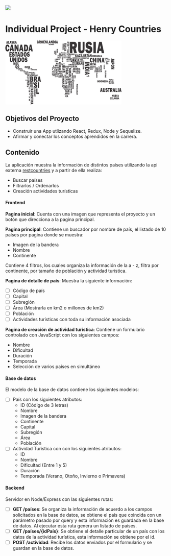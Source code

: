 <p align='left'>
    <img src='https://static.wixstatic.com/media/85087f_0d84cbeaeb824fca8f7ff18d7c9eaafd~mv2.png/v1/fill/w_160,h_30,al_c,q_85,usm_0.66_1.00_0.01/Logo_completo_Color_1PNG.webp' </img>
</p>

# Individual Project - Henry Countries

<p align="left">
  <img height="200" src="./countries.png" />
</p>

## Objetivos del Proyecto

- Construir una App utlizando React, Redux, Node y Sequelize.
- Afirmar y conectar los conceptos aprendidos en la carrera.

## Contenido 

La aplicación muestra la información de distintos países utilizando la api externa [restcountries](https://restcountries.com/) y a partir de ella realiza:

  - Buscar países 
  - Filtrarlos / Ordenarlos 
  - Creación actividades turísticas

#### Frontend

__Pagina inicial__: Cuenta con una imagen que representa el proyecto y un botón que direcciona a la pagina principal.

__Pagina principal__: Contiene un buscador por nombre de país, el listado de 10 países por pagina donde se muestra:

- Imagen de la bandera
- Nombre
- Continente

Contiene 4 filtros, los cuales organiza la información de la a - z, filtra por continente, por tamaño de población y actividad turística.

__Pagina de detalle de país__: Muestra la siguiente información:

- [ ] Código de país
- [ ] Capital
- [ ] Subregión
- [ ] Área (Mostrarla en km2 o millones de km2)
- [ ] Población
- [ ] Actividades turísticas con toda su información asociada

__Pagina de creación de actividad turística__: Contiene un formulario controlado con JavaScript con los siguientes campos:

- Nombre
- Dificultad
- Duración
- Temporada
- Selección de varios países en simultáneo

#### Base de datos

El modelo de la base de datos contiene los siguientes modelos: 

- [ ] País con los siguientes atributos:
  - ID (Código de 3 letras) 
  - Nombre
  - Imagen de la bandera
  - Continente
  - Capital
  - Subregión
  - Área
  - Población
- [ ] Actividad Turística con con los siguientes atributos:
  - ID
  - Nombre
  - Dificultad (Entre 1 y 5)
  - Duración
  - Temporada (Verano, Otoño, Invierno o Primavera)

#### Backend

Servidor en Node/Express con las siguientes rutas: 

- [ ] __GET /países__: Se organiza la información de acuerdo a los campos solicitados en la base de datos, se obtiene el país que coincida con un parámetro pasado por query y esta información es guardada en la base de datos. Al ejecutar esta ruta genera un listado de países.
- [ ] __GET /países/{idPaís}__: Se obtiene el detalle particular de un país con los datos de la actividad turística, esta información se obtiene por el id.
- [ ] __POST /actividad__:  Recibe los datos enviados por el formulario y se guardan en la base de datos.
